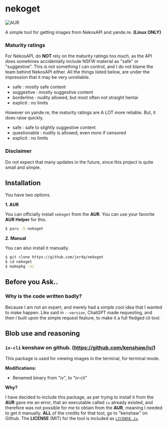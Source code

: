 # nekoget
![AUR](https://img.shields.io/aur/version/nekoget?style=for-the-badge&logo=archlinux&logoColor=ffffff&label=AUR)

A simple tool for getting images from NekosAPI and yande.re. **(Linux ONLY)**

### Maturity ratings
For NekosAPI, do **NOT** rely on the maturity ratings too much, as the API does sometimes accidentally include NSFW material as "safe" or "suggestive". This is not something I can control, and I do not blame the team behind NekosAPI either. All the things listed below, are under the impression that it may be very unreliable.
- safe : mostly safe content
- suggestive : mostly suggestive content
- borderline : nudity allowed, but most often not straight hentai
- explicit : no limits

However on yande.re, the maturity ratings are A LOT more reliable. But, it does raise quickly.
- safe : safe to slightly suggestive content
- questionable : nudity is allowed, even more if censored
- explicit : no limits

### Disclaimer
Do not expect that many updates in the future, since this project is quite small and simple.

## Installation
You have two options.

**1. AUR**

You can officially install `nekoget` from the **AUR**. You can use your favorite **AUR Helper** for this.
```bash
$ paru -S nekoget
```

**2. Manual**

You can also install it manually.
```bash
$ git clone https://github.com/jer4q/nekoget
$ cd nekoget
$ makepkg -si
```

## Before you Ask..
### Why is the code written badly?
Because I am not an expert, and merely had a simple cool idea that I wanted to make happen. Like said in `--version`, ChatGPT made requesting, and then I built upon the simple request feature, to make it a full fledged cli tool.

## Blob use and reasoning

### `iv-cli` kenshaw on github. (https://github.com/kenshaw/iv/)
This package is used for viewing images in the terminal, for terminal mode.

**Modifications:**
- Renamed binary from "iv", to "iv-cli"

**Why?**

I have decided to include this package, as per trying to install it from the **AUR** gave me an error, that an executable called `iv` already existed, and therefore was not possible for me to obtain from the **AUR**, meaning I needed to get it manually. **ALL** of the credits for that tool, go to "kenshaw" on Github. The **LICENSE** (MIT) for the tool is included as [`LICENSE.iv`](https://github.com/jer4q/nekoget/blob/main/LICENSE.iv).
